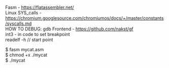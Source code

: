 Fasm - https://flatassembler.net/  
Linux SYS_calls - https://chromium.googlesource.com/chromiumos/docs/+/master/constants/syscalls.md  
HOW TO DEBUG:
gdb Frontend  - https://github.com/nakst/gf  
int3 - in code to set breakpoint  
readelf -h <binary> // start point  

$ fasm mycat.asm  
$ chmod +x ./mycat  
$ ./mycat  
 
